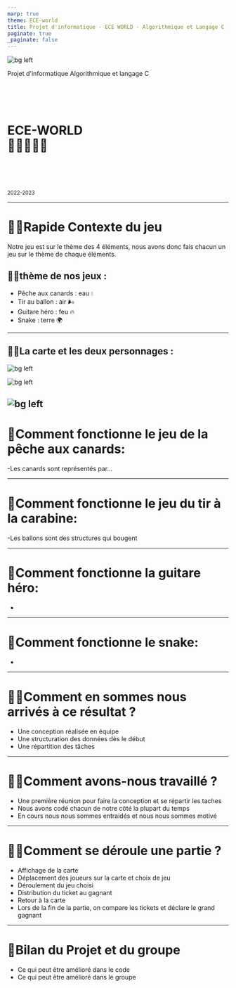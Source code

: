 ```yaml
---
marp: true
theme: ECE-world
title: Projet d'informatique - ECE WORLD - Algorithmique et Langage C
paginate: true
_paginate: false
---
```


<!--
# Style lead only for this slide
_class: lead
-->

![bg left](./images/fond_ece.png)


Projet d'informatique
Algorithmique et langage C

<br><br><br>

# ECE-WORLD<br> 🎪🦆🎈🎸🐍

<br><br><br>

<sub>2022-2023</sub>

---

# 👨‍💻Rapide Contexte du jeu

Notre jeu est sur le thème des 4 éléments, nous avons donc fais chacun un jeu sur le thème de chaque éléments. 

## 👩‍💻thème de nos jeux : 

- Pêche aux canards : eau 💧
- Tir au ballon : air 🌬️
- Guitare héro : feu 🔥
- Snake : terre 🌍

---
## 👩‍💻La carte et les deux personnages :

![bg left](./images/Perso.png)

![bg left](./images/Perso2.png)

![bg left](./images/Carte.png)
---
# 🦆Comment fonctionne le jeu de la pêche aux canards:

-Les canards sont représentés par...

---
# 🎈Comment fonctionne le jeu du tir à la carabine:
-Les ballons sont des structures qui bougent

---
# 🎸Comment fonctionne la guitare héro:
-
---
# 🐍Comment fonctionne le snake:
-
---



# 👨‍💻Comment en sommes nous arrivés à ce résultat ?

- Une conception réalisée en équipe
- Une structuration des données dès le début 
- Une répartition des tâches

---
# 👩‍💻Comment avons-nous travaillé ?

- Une première réunion pour faire la conception et se répartir les taches
- Nous avons codé chacun de notre côté la plupart du temps
- En cours nous nous sommes entraidés et nous nous sommes motivé


---
# 👨‍💻Comment se déroule une partie ?

- Affichage de la carte
- Déplacement des joueurs sur la carte et choix de jeu
- Déroulement du jeu choisi
- Distribution du ticket au gagnant
- Retour à la carte
- Lors de la fin de la partie, on compare les tickets et déclare le grand gagnant

---
# 🕺Bilan du Projet et du groupe

- Ce qui peut être amélioré dans le code
- Ce qui peut être amélioré dans le groupe